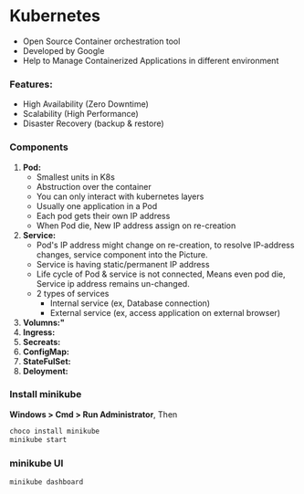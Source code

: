 # Kubernetes
- Open Source Container orchestration tool
- Developed by Google
- Help to Manage Containerized Applications in different environment

### Features:
 - High Availability (Zero Downtime)
 - Scalability (High Performance)
 - Disaster Recovery (backup & restore)

### Components
1. **Pod:**
   - Smallest units in K8s
   - Abstruction over the container
   - You can only interact with kubernetes layers
   - Usually one application in a Pod
   - Each pod gets their own IP address
   - When Pod die, New IP address assign on re-creation
2. **Service:**
    - Pod's IP address might change on re-creation, to resolve IP-address changes, service component into the Picture.
    - Service is having static/permanent IP address
    - Life cycle of Pod & service is not connected, Means even pod die, Service ip address remains un-changed.
    - 2 types of services
        - Internal service  (ex, Database connection)
        - External service (ex,  access application on external browser)
4. **Volumns:"** 
5. **Ingress:**
6. **Secreats:**
7. **ConfigMap:**
8. **StateFulSet:**
9. **Deloyment:**


### Install minikube
**Windows > Cmd > Run Administrator**, Then
```cmd
choco install minikube
minikube start
```
### minikube UI
```cmd
minikube dashboard
```
